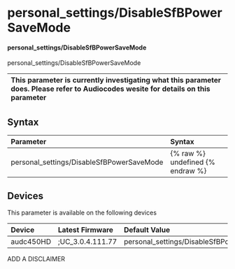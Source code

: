 ﻿---
description: personal_settings/DisableSfBPowerSaveMode
search: false
---

# personal_settings/DisableSfBPowerSaveMode

#### personal_settings/DisableSfBPowerSaveMode

personal_settings/DisableSfBPowerSaveMode


| This parameter is currently investigating what this parameter does. Please refer to Audiocodes wesite for details on this parameter | 
| :--- |

## Syntax
| Parameter | Syntax |
| :--- | :--- |
|personal_settings/DisableSfBPowerSaveMode | {% raw %} undefined {% endraw %}|

## Devices
This parameter is available on the following devices

| Device | Latest Firmware | Default Value |
|:---|:---|:---|
| audc450HD | ;UC_3.0.4.111.77 | personal_settings/DisableSfBPowerSaveMode=0 

ADD A DISCLAIMER
